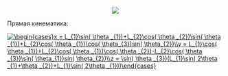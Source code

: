 <p align="center">
<img src="Arm.png">
</p>

Прямая кинематика:

<a href="https://www.codecogs.com/eqnedit.php?latex=\begin{cases}x&space;=&space;L_{1}\sin(&space;\theta&space;_{1})&plus;L_{2}\cos(&space;\theta&space;_{2})\sin(&space;\theta&space;_{1})&plus;L_{2}\cos(&space;\theta&space;_{1})\cos(&space;\theta_{3})sin(&space;\theta_{2})\\y&space;=&space;L_{1}\cos(&space;\theta&space;_{1})&plus;L_{2}\cos(&space;\theta&space;_{1})\cos(&space;\theta&space;_{2})-L_{2}\cos(&space;\theta&space;_{3})\sin(&space;\theta_{1})sin(&space;\theta_{2})\\z&space;=&space;\sin(&space;\theta&space;_{3})(L_{1}\sin(&space;2\theta&space;_{1}&plus;\theta&space;_{2})&plus;L_{1}\sin(&space;2\theta&space;_{1}))\end{cases}" target="_blank"><img src="https://latex.codecogs.com/gif.latex?\begin{cases}x&space;=&space;L_{1}\sin(&space;\theta&space;_{1})&plus;L_{2}\cos(&space;\theta&space;_{2})\sin(&space;\theta&space;_{1})&plus;L_{2}\cos(&space;\theta&space;_{1})\cos(&space;\theta_{3})sin(&space;\theta_{2})\\y&space;=&space;L_{1}\cos(&space;\theta&space;_{1})&plus;L_{2}\cos(&space;\theta&space;_{1})\cos(&space;\theta&space;_{2})-L_{2}\cos(&space;\theta&space;_{3})\sin(&space;\theta_{1})sin(&space;\theta_{2})\\z&space;=&space;\sin(&space;\theta&space;_{3})(L_{1}\sin(&space;2\theta&space;_{1}&plus;\theta&space;_{2})&plus;L_{1}\sin(&space;2\theta&space;_{1}))\end{cases}" title="\begin{cases}x = L_{1}\sin( \theta _{1})+L_{2}\cos( \theta _{2})\sin( \theta _{1})+L_{2}\cos( \theta _{1})\cos( \theta_{3})sin( \theta_{2})\\y = L_{1}\cos( \theta _{1})+L_{2}\cos( \theta _{1})\cos( \theta _{2})-L_{2}\cos( \theta _{3})\sin( \theta_{1})sin( \theta_{2})\\z = \sin( \theta _{3})(L_{1}\sin( 2\theta _{1}+\theta _{2})+L_{1}\sin( 2\theta _{1}))\end{cases}" /></a>